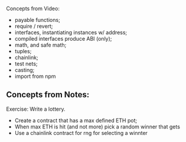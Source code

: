 Concepts from Video:
- payable functions;
- require / revert;
- interfaces, instantiating instances w/ address;
 - compiled interfaces produce ABI (only);
- math, and safe math;
- tuples;
- chainlink;
- test nets;
- casting;
- import from npm  

Concepts from Notes:
- 

Exercise: Write a lottery.
 - Create a contract that has a max defined ETH pot;
 - When max ETH is hit (and not more) pick a random winner that gets
 - Use a chainlink contract for rng for selecting a winnter